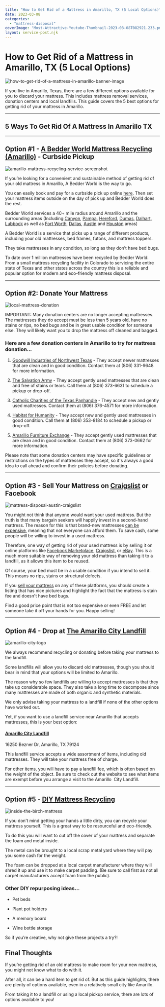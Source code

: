 ```yaml
---
title: "How to Get Rid of a Mattress in Amarillo, TX (5 Local Options)"
date: 2023-03-08
categories: 
  - "mattress-disposal"
coverImage: "Most-Attractive-Youtube-Thumbnail-2023-03-08T082921.233.png"
layout: service-post.njk
---
```


# How to Get Rid of a Mattress in Amarillo, TX (5 Local Options)

![how-to-get-rid-of-a-mattress-in-amarillo-banner-image](/images/blog/Most-Attractive-Youtube-Thumbnail-2023-03-08T082921.233-1024x576.png)

If you live in Amarillo, Texas, there are a few different options available for you to discard your mattress. This includes mattress removal services, donation centers and local landfills. This guide covers the 5 best options for getting rid of your mattress in Amarillo. 

* * *

## 5 Ways To Get Rid Of A Mattress In Amarillo TX

* * *

## Option #1 - [A Bedder World Mattress Recycling (Amarillo)](https://www.abedderworld.com/Amarillo-TX) - Curbside Pickup

![amarillo-mattress-recycling-service-screenshot](/images/blog/Screen-Shot-2023-03-08-at-8.15.00-AM-1024x585.png)

If you’re looking for a convenient and sustainable method of getting rid of your old mattress in Amarillo, A Bedder World is the way to go.

You can easily book and pay for a curbside pick up online [here](https://www.abedderworld.com/Amarillo-TX). Then set your mattress items outside on the day of pick up and Bedder World does the rest.

Bedder World services a 40+ mile radius around Amarillo and the surrounding areas (Including [Canyon](https://www.abedderworld.com/Canyon-TX), [Pampa](https://www.abedderworld.com/Pampa-TX), [Hereford](https://www.abedderworld.com/Hereford-TX), [Dumas](https://www.abedderworld.com/Dumas-TX), [Dalhart](https://www.abedderworld.com/Dalhart-TX), [Lubbock](https://www.abedderworld.com/Lubbock-TX) as well as [Fort Worth](https://www.abedderworld.com/how-to-get-rid-of-a-mattress-in-fort-worth-tx-5-local-options.html/), [Dallas](https://www.abedderworld.com/dallas-mattress-disposal-options.html/), [Austin](https://www.abedderworld.com/get-rid-of-mattress-austin.html/) and [Houston](https://www.abedderworld.com/get-rid-of-mattress-houston.html/) areas)

A Bedder World is a service that picks up a range of different products, including your old mattresses, bed frames, futons, and mattress toppers.

They take mattresses in any condition, so long as they don’t have bed bugs.

To date over 1 million mattresses have been recycled by Bedder World. From a small mattress recycling facility in Colorado to servicing the entire state of Texas and other states across the country this is a reliable and popular option for modern and eco-friendly mattress disposal.

* * *

## Option #2: Donate Your Mattress

![local-mattress-donation](/images/blog/Donate-Local-Red-243x300-1.png)

IMPORTANT: Many donation centers are no longer accepting mattresses. The mattresses they do accept must be less than 5 years old, have no stains or rips, no bed bugs and be in great usable condition for someone else. They will likely want you to drop the mattress off cleaned and bagged.

### Here are a few donation centers in Amarillo to try for mattress donation...

1. [Goodwill Industries of Northwest Texas](https://goodwillnwtexas.org/) - They accept newer mattresses that are clean and in good condition. Contact them at (806) 331-9648 for more information.

3. [The Salvation Army](https://southernusa.salvationarmy.org/amarillo/) \- They accept gently used mattresses that are clean and free of stains or tears. Call them at (806) 373-6631 to schedule a pickup or drop-off.

5. [Catholic Charities of the Texas Panhandle](https://www.cctxp.org/) - They accept new and gently used mattresses. Contact them at (806) 376-4571 for more information.

7. [Habitat for Humanity](https://www.amarillohabitat.org/) - They accept new and gently used mattresses in good condition. Call them at (806) 353-8184 to schedule a pickup or drop-off.

9. [Amarillo Furniture Exchange](https://www.furniturexchangeandmattresses.com/) - They accept gently used mattresses that are clean and in good condition. Contact them at (806) 373-0662 for more information.

Please note that some donation centers may have specific guidelines or restrictions on the types of mattresses they accept, so it's always a good idea to call ahead and confirm their policies before donating.

* * *

## Option #3 - Sell Your Mattress on [Craigslist](https://amarillo.craigslist.org/) or Facebook

![mattress-disposal-austin-craigslist](/images/blog/Screen-Shot-2019-12-11-at-8.06.07-AM-edited.png)

You might not think that anyone would want your used mattress. But the truth is that many bargain seekers will happily invest in a second-hand mattress. The reason for this is that brand-new mattresses [can be expensive](https://www.abedderworld.com/most-expensive-mattresses.html/), meaning that not everyone can afford them. To save cash, some people will be willing to invest in a used mattress. 

Therefore, one way of getting rid of your used mattress is by selling it on online platforms like [Facebook Marketplace](https://en-gb.facebook.com/login/?next=%2Fmarketplace%2F), [Craigslist](https://amarillo.craigslist.org/), or [eBay](https://www.ebay.com/). This is a much more suitable way of removing your old mattress than taking it to a landfill, as it allows this item to be reused.

Of course, your bed must be in a usable condition if you intend to sell it. This means no rips, stains or structural defects.

If you [sell your mattress](https://www.abedderworld.com/how-to-sell-used-mattresses.html/) on any of these platforms, you should create a listing that has nice pictures and highlight the fact that the mattress is stain fee and doesn't have bed bugs.

Find a good price point that is not too expensive or even FREE and let someone take it off your hands for you. Happy selling!

* * *

## Option #4 - Drop at [The Amarillo City Landfill](https://www.amarillo.gov/departments/planning-and-development-services/public-works/solid-waste-collection-disposal/amarillo-landfill)

![amarillo-city-logo](/images/blog/Screen-Shot-2023-03-08-at-7.58.26-AM.png)

We always recommend recycling or donating before taking your mattress to the landfill.

Some landfills will allow you to discard old mattresses, though you should bear in mind that your options will be limited to Amarillo.

The reason why so few landfills are willing to accept mattresses is that they take up considerable space. They also take a long time to decompose since many mattresses are made of both organic and synthetic materials.

We only advise taking your mattress to a landfill if none of the other options have worked out.

Yet, if you want to use a landfill service near Amarillo that accepts mattresses, this is your best option:

#### [**Amarillo City Landfill**](https://www.amarillo.gov/departments/planning-and-development-services/public-works/solid-waste-collection-disposal/amarillo-landfill) 

16250 Bezner Dr, Amarillo, TX 79124

This landfill service accepts a wide assortment of items, including old mattresses. They will take your mattress free of charge.

For other items, you will have to pay a landfill fee, which is often based on the weight of the object. Be sure to check out the website to see what items are exempt before you arrange a visit to the Amarillo  City Landfill.

* * *

## Option #5 - [DIY Mattress Recycling](https://www.abedderworld.com/how-to-recycle-a-mattress/)

![inside-the-birch-mattress](/images/blog/IMG_4265-2-768x1024.jpeg)

If you don't mind getting your hands a little dirty, you can recycle your mattress yourself. This is a great way to be resourceful and eco-friendly.

To do this you will want to cut off the cover of your mattress and separate the foam and metal inside.

The metal can be brought to a local scrap metal yard where they will pay you some cash for the weight.

The foam can be dropped at a local carpet manufacturer where they will shred it up and use it to make carpet padding. (Be sure to call first as not all carpet manufacturers accept foam from the public).

### Other DIY repurposing ideas...

- Pet beds

- Plant pot holders 

- A memory board

- Wine bottle storage 

So if you’re creative, why not give these projects a try?!

## Final Thoughts

If you’re getting rid of an old mattress to make room for your new mattress, you might not know what to do with it.

After all, it can be a hard item to get rid of. But as this guide highlights, there are plenty of options available, even in a relatively small city like Amarillo. 

From taking it to a landfill or using a local pickup service, there are lots of options available to you!
